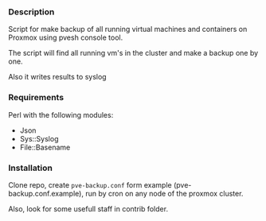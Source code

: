### Description

Script for make backup of all running virtual machines and containers on Proxmox using pvesh console tool.

The script will find all running vm's in the cluster and make a backup one by one.

Also it writes results to syslog

### Requirements

Perl with the following modules:

- Json
- Sys::Syslog
- File::Basename

### Installation

Clone repo, create `pve-backup.conf` form example (pve-backup.conf.example), run by cron on any node of the proxmox cluster.

Also, look for some usefull staff in contrib folder.
